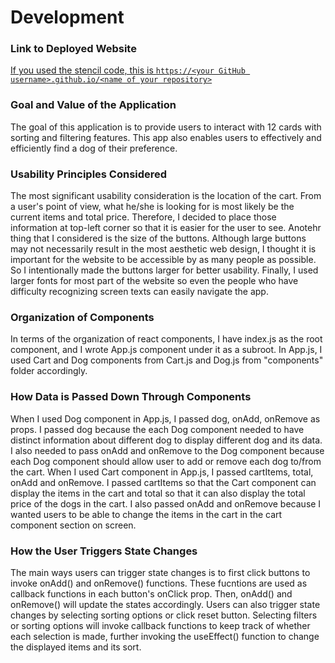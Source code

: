 # Development

### Link to Deployed Website
[If you used the stencil code, this is `https://<your GitHub username>.github.io/<name of your repository>`](https://sleepypenguin111.github.io/development/)

### Goal and Value of the Application
The goal of this application is to provide users to interact with 12 cards with sorting and filtering features. This app also enables users to effectively and efficiently find a dog of their preference.

### Usability Principles Considered
The most significant usability consideration is the location of the cart. From a user's point of view, what he/she is looking for is most likely be the current items and total price. Therefore, I decided to place those information at top-left corner so that it is easier for the user to see. Anotehr thing that I considered is the size of the buttons. Although large buttons may not necessarily result in the most aesthetic web design, I thought it is important for the website to be accessible by as many people as possible. So I intentionally made the buttons larger for better usability. Finally, I used larger fonts for most part of the website so even the people who have difficulty recognizing screen texts can easily navigate the app.

### Organization of Components
In terms of the organization of react components, I have index.js as the root component, and I wrote App.js component under it as a subroot. In App.js, I used Cart and Dog components from Cart.js and Dog.js from "components" folder accordingly. 

### How Data is Passed Down Through Components
When I used Dog component in App.js, I passed dog, onAdd, onRemove as props. I passed dog because the each Dog component needed to have distinct information about different dog to display different dog and its data. I also needed to pass onAdd and onRemove to the Dog component because each Dog component should allow user to add or remove each dog to/from the cart. When I used Cart component in App.js, I passed cartItems, total, onAdd and onRemove. I passed cartItems so that the Cart component can display the items in the cart and total so that it can also display the total price of the dogs in the cart. I also passed onAdd and onRemove because I wanted users to be able to change the items in the cart in the cart component section on screen.

### How the User Triggers State Changes
The main ways users can trigger state changes is to first click buttons to invoke onAdd() and onRemove() functions. These fucntions are used as callback functions in each button's onClick prop. Then, onAdd() and onRemove() will update the states accordingly. Users can also trigger state changes by selecting sorting options or click reset button. Selecting filters or sorting options will invoke callback functions to keep track of whether each selection is made, further invoking the useEffect() function to change the displayed items and its sort.
